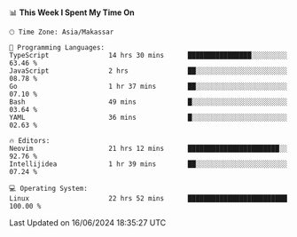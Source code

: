 <!--START_SECTION:waka-->
📊 **This Week I Spent My Time On** 

```text
🕑︎ Time Zone: Asia/Makassar

💬 Programming Languages: 
TypeScript               14 hrs 30 mins      ████████████████░░░░░░░░░   63.46 % 
JavaScript               2 hrs               ██░░░░░░░░░░░░░░░░░░░░░░░   08.78 % 
Go                       1 hr 37 mins        ██░░░░░░░░░░░░░░░░░░░░░░░   07.10 % 
Bash                     49 mins             █░░░░░░░░░░░░░░░░░░░░░░░░   03.64 % 
YAML                     36 mins             █░░░░░░░░░░░░░░░░░░░░░░░░   02.63 % 

🔥 Editors: 
Neovim                   21 hrs 12 mins      ███████████████████████░░   92.76 % 
Intellijidea             1 hr 39 mins        ██░░░░░░░░░░░░░░░░░░░░░░░   07.24 % 

💻 Operating System: 
Linux                    22 hrs 52 mins      █████████████████████████   100.00 % 
```


 Last Updated on 16/06/2024 18:35:27 UTC
<!--END_SECTION:waka-->
